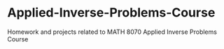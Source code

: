 # Applied-Inverse-Problems-Course
Homework and projects related to MATH 8070 Applied Inverse Problems Course
